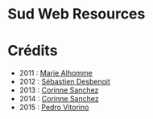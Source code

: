 # Sud Web Resources

# Crédits

* 2011 : [Marie Alhomme](https://twitter.com/PouipouiDesign)
* 2012 : [Sébastien Desbenoit](https://twitter.com/desbenoit)
* 2013 : [Corinne Sanchez](https://twitter.com/coc_san)
* 2014 : [Corinne Sanchez](https://twitter.com/coc_san)
* 2015 : [Pedro Vitorino](https://twitter.com/vitorinopedro)

